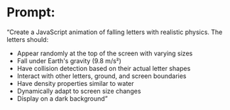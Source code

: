 # Prompt:


“Create a JavaScript animation of falling letters with realistic physics. The letters should: 
* Appear randomly at the top of the screen with varying sizes 
* Fall under Earth's gravity (9.8 m/s²) 
* Have collision detection based on their actual letter shapes 
* Interact with other letters, ground, and screen boundaries 
* Have density properties similar to water 
* Dynamically adapt to screen size changes 
* Display on a dark background”
